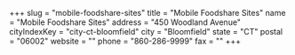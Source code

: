 +++
slug = "mobile-foodshare-sites"
title = "Mobile Foodshare Sites"
name = "Mobile Foodshare Sites"
address = "450 Woodland Avenue"
cityIndexKey = "city-ct-bloomfield"
city = "Bloomfield"
state = "CT"
postal = "06002"
website = ""
phone = "860-286-9999"
fax = ""
+++
